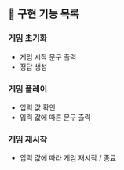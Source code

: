 ## 📝 구현 기능 목록

### 게임 초기화 
- 게임 시작 문구 출력
- 정답 생성

### 게임 플레이
- 입력 값 확인
- 입력 값에 따른 문구 출력

### 게임 재시작
- 입력 값에 따라 게임 재시작 / 종료